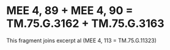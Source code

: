 # MEE 4, 89 + MEE 4, 90 = TM.75.G.3162 + TM.75.G.3163

This fragment joins excerpt al (MEE 4, 113 = TM.75.G.11323)